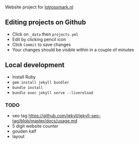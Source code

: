 Website project for [lotrossmark.nl](https://lotrossmark.nl/)

## Editing projects on Github

- Click on `_data` then `projects.yml`
- Edit by clicking pencil icon
- Click `Commit` to save changes
- Your changes should be visible within in a couple of minutes

## Local development

- Install Ruby
- `gem install jekyll bundler`
- `bundle install`
- `bundle exec jekyll serve --livereload`

### TODO

- seo tag https://github.com/jekyll/jekyll-seo-tag/blob/master/docs/usage.md
- 5 digit website counter
- gouden kalf
- layout
